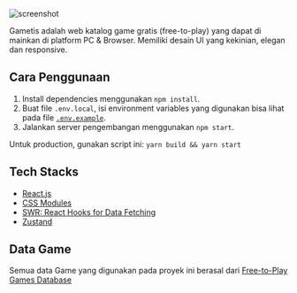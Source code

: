 ![screenshot](https://i.ibb.co/C7hKQrg/home-desktop.png)

Gametis adalah web katalog game gratis (free-to-play) yang dapat di mainkan di platform PC & Browser.
Memiliki desain UI yang kekinian, elegan dan responsive.

## Cara Penggunaan

1. Install dependencies menggunakan `npm install`.
2. Buat file `.env.local`, isi environment variables yang digunakan bisa lihat pada file [`.env.example`](./.env.example).
3. Jalankan server pengembangan menggunakan `npm start`.

Untuk production, gunakan script ini: `yarn build && yarn start`

## Tech Stacks

- [React.js](https://reactjs.org/)
- [CSS Modules](https://github.com/css-modules/css-modules)
- [SWR: React Hooks for Data Fetching](https://swr.vercel.app/)
- [Zustand](https://github.com/pmndrs/zustand)

## Data Game
Semua data Game yang digunakan pada proyek ini berasal dari [Free-to-Play Games Database](https://rapidapi.com/digiwalls/api/free-to-play-games-database)
